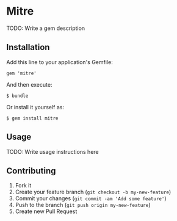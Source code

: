 # Mitre

TODO: Write a gem description

## Installation

Add this line to your application's Gemfile:

    gem 'mitre'

And then execute:

    $ bundle

Or install it yourself as:

    $ gem install mitre

## Usage

TODO: Write usage instructions here

## Contributing

1. Fork it
2. Create your feature branch (`git checkout -b my-new-feature`)
3. Commit your changes (`git commit -am 'Add some feature'`)
4. Push to the branch (`git push origin my-new-feature`)
5. Create new Pull Request
